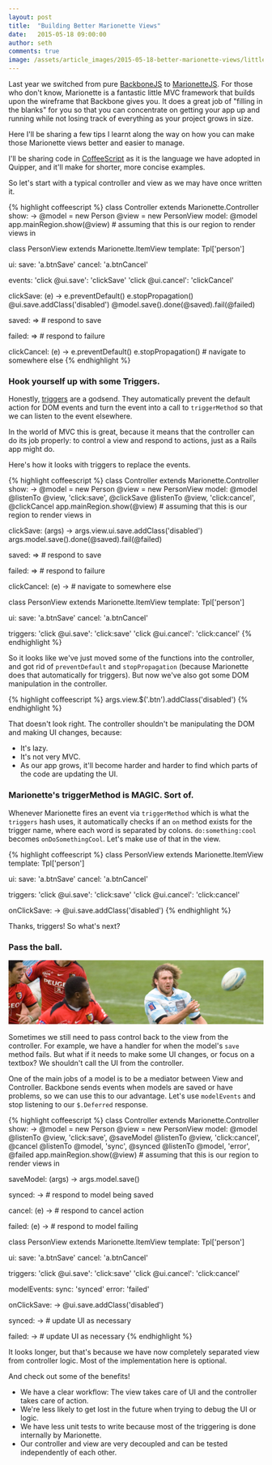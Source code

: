 ```yaml
---
layout: post
title:  "Building Better Marionette Views"
date:   2015-05-18 09:00:00
author: seth
comments: true
image: /assets/article_images/2015-05-18-better-marionette-views/little-giant-girl.jpg
---
```


Last year we switched from pure [BackboneJS](http://backbonejs.org/) to [MarionetteJS](http://marionettejs.com/).
For those who don't know, Marionette is a fantastic little MVC framework that builds upon the wireframe that
Backbone gives you. It does a great job of "filling in the blanks" for you so that you can concentrate on
getting your app up and running while not losing track of everything as your project grows in size.

Here I'll be sharing a few tips I learnt along the way on how you can make those Marionette views
better and easier to manage.

I'll be sharing code in [CoffeeScript](http://coffeescript.org/) as it is the language we have adopted in Quipper,
and it'll make for shorter, more concise examples.

So let's start with a typical controller and view as we may have once written it.

{% highlight coffeescript %}
class Controller extends Marionette.Controller
  show: ->
    @model = new Person
    @view = new PersonView model: @model
    app.mainRegion.show(@view) # assuming that this is our region to render views in

class PersonView extends Marionette.ItemView
  template: Tpl['person']

  ui:
    save: 'a.btnSave'
    cancel: 'a.btnCancel'

  events:
    'click @ui.save': 'clickSave'
    'click @ui.cancel': 'clickCancel'

  clickSave: (e) ->
    e.preventDefault()
    e.stopPropagation()
    @ui.save.addClass('disabled')
    @model.save().done(@saved).fail(@failed)

  saved: =>
    # respond to save

  failed: =>
    # respond to failure

  clickCancel: (e) ->
    e.preventDefault()
    e.stopPropagation()
    # navigate to somewhere else
{% endhighlight %}

### Hook yourself up with some Triggers.

Honestly, [triggers](http://marionettejs.com/docs/v2.4.1/marionette.view.html#viewtriggers) are a godsend.
They automatically prevent the default action for DOM events and turn the event into a call to
`triggerMethod` so that we can listen to the event elsewhere.

In the world of MVC this is great, because it means that the controller can do its job properly:
to control a view and respond to actions, just as a Rails app might do.

Here's how it looks with triggers to replace the events.

{% highlight coffeescript %}
class Controller extends Marionette.Controller
  show: ->
    @model = new Person
    @view = new PersonView model: @model
    @listenTo @view, 'click:save', @clickSave
    @listenTo @view, 'click:cancel', @clickCancel
    app.mainRegion.show(@view) # assuming that this is our region to render views in

  clickSave: (args) ->
    args.view.ui.save.addClass('disabled')
    args.model.save().done(@saved).fail(@failed)

  saved: =>
    # respond to save

  failed: =>
    # respond to failure

  clickCancel: (e) ->
    # navigate to somewhere else

class PersonView extends Marionette.ItemView
  template: Tpl['person']

  ui:
    save: 'a.btnSave'
    cancel: 'a.btnCancel'

  triggers:
    'click @ui.save': 'click:save'
    'click @ui.cancel': 'click:cancel'
{% endhighlight %}

So it looks like we've just moved some of the functions into the controller, and got rid of `preventDefault`
and `stopPropagation` (because Marionette does that automatically for triggers). But now we've also got
some DOM manipulation in the controller.

{% highlight coffeescript %}
args.view.$('.btn').addClass('disabled')
{% endhighlight %}

That doesn't look right. The controller shouldn't be manipulating the DOM and making UI changes, because:

- It's lazy.
- It's not very MVC.
- As our app grows, it'll become harder and harder to find which parts of the code are updating the UI.

### Marionette's triggerMethod is MAGIC. Sort of.

Whenever Marionette fires an event via `triggerMethod` which is what the `triggers` hash uses,
it automatically checks if an `on` method exists for the trigger name, where each word is separated
by colons. `do:something:cool` becomes `onDoSomethingCool`. Let's make use of that in the view.

{% highlight coffeescript %}
class PersonView extends Marionette.ItemView
  template: Tpl['person']

  ui:
    save: 'a.btnSave'
    cancel: 'a.btnCancel'

  triggers:
    'click @ui.save': 'click:save'
    'click @ui.cancel': 'click:cancel'

  onClickSave: ->
    @ui.save.addClass('disabled')
{% endhighlight %}

Thanks, triggers! So what's next?

### Pass the ball.

![To you! To me! To you! To me!](/assets/article_images/2015-05-18-better-marionette-views/rugby-pass.jpg)

Sometimes we still need to pass control back to the view from the controller. For example, we have
a handler for when the model's `save` method fails. But what if it needs to make some UI changes,
or focus on a textbox? We shouldn't call the UI from the controller.

One of the main jobs of a model is to be a mediator between View and Controller. Backbone sends
events when models are saved or have problems, so we can use this to our advantage. Let's use
`modelEvents` and stop listening to our `$.Deferred` response.

{% highlight coffeescript %}
class Controller extends Marionette.Controller
  show: ->
    @model = new Person
    @view = new PersonView model: @model
    @listenTo @view, 'click:save', @saveModel
    @listenTo @view, 'click:cancel', @cancel
    @listenTo @model, 'sync', @synced
    @listenTo @model, 'error', @failed
    app.mainRegion.show(@view) # assuming that this is our region to render views in

  saveModel: (args) ->
    args.model.save()

  synced: ->
    # respond to model being saved

  cancel: (e) ->
    # respond to cancel action

  failed: (e) ->
    # respond to model failing

class PersonView extends Marionette.ItemView
  template: Tpl['person']

  ui:
    save: 'a.btnSave'
    cancel: 'a.btnCancel'

  triggers:
    'click @ui.save': 'click:save'
    'click @ui.cancel': 'click:cancel'

  modelEvents:
    sync: 'synced'
    error: 'failed'

  onClickSave: ->
    @ui.save.addClass('disabled')

  synced: ->
    # update UI as necessary

  failed: ->
    # update UI as necessary
{% endhighlight %}

It looks longer, but that's because we have now completely separated view from controller
logic. Most of the implementation here is optional.

And check out some of the benefits!

- We have a clear workflow: The view takes care of UI and the controller takes care of action.
- We're less likely to get lost in the future when trying to debug the UI or logic.
- We have less unit tests to write because most of the triggering is done internally by Marionette.
- Our controller and view are very decoupled and can be tested independently of each other.